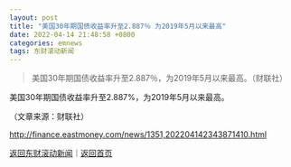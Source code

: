 ```yaml
---
layout: post
title: "美国30年期国债收益率升至2.887％ 为2019年5月以来最高"
date: 2022-04-14 21:48:58 +0800
categories: emnews
tags: 东财滚动新闻
---
```

> 美国30年期国债收益率升至2.887％，为2019年5月以来最高。（财联社）

<p>美国30年期国债收益率升至2.887%，为2019年5月以来最高。</p><p class="em_media">（文章来源：财联社）</p>

<http://finance.eastmoney.com/news/1351,202204142343871410.html>

[返回东财滚动新闻](//finews.withounder.com/emnews/)｜[返回首页](//finews.withounder.com/)